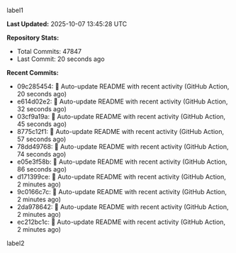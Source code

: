 
label1 
<!-- ACTIVITY_START -->
**Last Updated:** 2025-10-07 13:45:28 UTC

**Repository Stats:**
- Total Commits: 47847
- Last Commit: 20 seconds ago

**Recent Commits:**
- 09c285454: 🤖 Auto-update README with recent activity (GitHub Action, 20 seconds ago)
- e614d02e2: 🤖 Auto-update README with recent activity (GitHub Action, 32 seconds ago)
- 03cf9a19a: 🤖 Auto-update README with recent activity (GitHub Action, 45 seconds ago)
- 8775c12f1: 🤖 Auto-update README with recent activity (GitHub Action, 57 seconds ago)
- 78dd49768: 🤖 Auto-update README with recent activity (GitHub Action, 74 seconds ago)
- e05e3f58b: 🤖 Auto-update README with recent activity (GitHub Action, 86 seconds ago)
- d171399ce: 🤖 Auto-update README with recent activity (GitHub Action, 2 minutes ago)
- 9c0166c7c: 🤖 Auto-update README with recent activity (GitHub Action, 2 minutes ago)
- 2da978642: 🤖 Auto-update README with recent activity (GitHub Action, 2 minutes ago)
- ec212bc1c: 🤖 Auto-update README with recent activity (GitHub Action, 2 minutes ago)
<!-- ACTIVITY_END -->

label2

